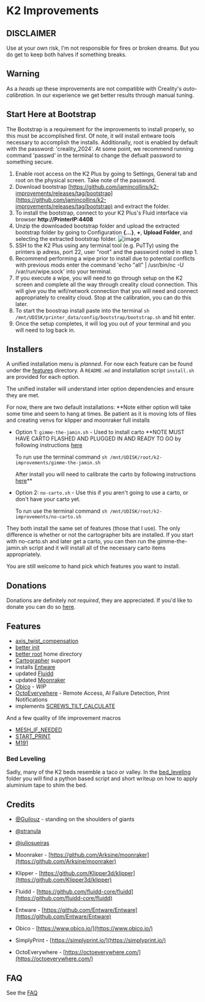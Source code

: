 # K2 Improvements

## DISCLAIMER

Use at your own risk, I'm not responsible for fires or broken dreams.  But you do get to keep both halves if something breaks.

## Warning

As a _heads up_ these improvements are not compatible with Creality's _auto-calibration_.  In our experience we get better results through manual tuning.

## Start Here at Bootstrap

The Bootstrap is a requirement for the improvements to install properly, so this must be accomplished first. Of note, it will install entware tools necessary to accomplish the installs. Additionally, root is enabled by default with the password: 'creality_2024'. At some point, we recommend running command 'passwd' in the terminal to change the defualt password to something secure. 

1. Enable root access on the K2 Plus by going to Settings, General tab and root on the physical screen. Take note of the password.
2. Download bootstrap [https://github.com/jamincollins/k2-improvements/releases/tag/bootstrap](https://github.com/jamincollins/k2-improvements/releases/tag/bootstrap) and extract the folder.
3. To install the bootstrap, connect to your K2 Plus's Fluid interface via browser **http://PrinterIP:4408**
4. Unzip the downloaded bootstrap folder and upload the extracted bootstrap folder by going to Configuration **{...}**, **+**, **Upload Folder**, and selecting the extracted bootstrap folder.
    ![image](https://github.com/user-attachments/assets/3d242efc-4cf8-412d-b4b0-59507720f5ad)
5. SSH to the K2 Plus using any terminal tool (e.g. PuTTy) using the printers ip adress, port 22, user "root" and the password noted in step 1.
6. Recommend performing a wipe prior to install due to potential conflicts with previous mods enter the command 'echo "all" | /usr/bin/nc -U /var/run/wipe.sock' into your terminal.
7. If you execute a wipe, you will need to go through setup on the K2 screen and complete all the way through creality cloud connection. This will give you the wifi/network connection that you will need and connect appropriately to creality cloud. Stop at the calibration, you can do this later.
8. To start the boostrap install paste into the terminal `sh /mnt/UDISK/printer_data/config/bootstrap/bootstrap.sh` and hit enter.
9. Once the setup completes, it will log you out of your terminal and you will need to log back in.

## Installers

A unified installation menu is _planned_.  For now each feature can be found under the [features](./features/) directory.  A `README.md` and installation script `install.sh` are provided for each option.

The unified installer will understand inter option dependencies and ensure they are met.

For now, there are two default installations:   **Note either option will take some time and seem to hang at times. Be patient as it is moving lots of files and creating venvs for klipper and moonraker full installs

* Option 1: `gimme-the-jamin.sh` - Used to install carto **NOTE MUST HAVE CARTO FLASHED AND PLUGGED IN AND READY TO GO by following instructions [here](https://github.com/jamincollins/k2-improvements/blob/main/features/cartographer/firmware/README.md)

    To run use the terminal command `sh /mnt/UDISK/root/k2-improvements/gimme-the-jamin.sh` 

    After install you will need to calibrate the carto by following instructions [here](https://github.com/jamincollins/k2-improvements/blob/main/features/cartographer/SETUP.md)**

* Option 2: `no-carto.sh` - Use this if you aren't going to use a carto, or don't have your carto yet.

    To run use the terminal command `sh /mnt/UDISK/root/k2-improvements/no-carto.sh`

They both install the same set of features (those that I use).  The only difference is whether or not the cartographer bits are installed. If you start with no-carto.sh and later get a carto, you can then run the gimme-the-jamin.sh script and it will install all of the necessary carto items appropriately.

You are still welcome to hand pick which features you want to install.

## Donations

Donations are definitely _not required_, they are appreciated.  If you'd like to donate you can do so [here](https://ko-fi.com/jamincollins).

## Features

* [axis_twist_compensation](./features/axis_twist_compensation/README.md)
* [better init](./features/better-init/README.md)
* [better root](./features/better-root/README.md) home directory
* [Cartographer](./features/cartographer/README.md) support
* installs [Entware](https://github.com/Entware/Entware)
* updated [Fluidd](./features/fluidd/README.md)
* updated [Moonraker](./features/moonraker/README.md)
* [Obico](./features/obico/README.md) - _WIP_
* [OctoEverywhere](./features/octoeverywhere/README.md) - Remote Access, AI Failure Detection, Print Notifications
* implements [SCREWS_TILT_CALCULATE](https://www.klipper3d.org/Manual_Level.html#adjusting-bed-leveling-screws-using-the-bed-probe)

And a few quality of life improvement macros

* [MESH_IF_NEEDED](./features/macros/bed_mesh/README.md)
* [START_PRINT](./features/macros/start_print/README.md)
* [M191](./features/macros/m191/README.md)

### Bed Leveling

Sadly, many of the K2 beds resemble a taco or valley.  In the [bed_leveling](bed_leveling) folder you will find a python based script and short writeup on how to apply aluminium tape to shim the bed.

## Credits

* [@Guilouz](https://github.com/Guilouz) - standing on the shoulders of giants
* [@stranula](https://github.com/stranula)
* [@juliosueiras](https://github.com/juliosueiras)

* Moonraker - [https://github.com/Arksine/moonraker](https://github.com/Arksine/moonraker)
* Klipper - [https://github.com/Klipper3d/klipper](https://github.com/Klipper3d/klipper)
* Fluidd - [https://github.com/fluidd-core/fluidd](https://github.com/fluidd-core/fluidd)
* Entware - [https://github.com/Entware/Entware](https://github.com/Entware/Entware)
* Obico - [https://www.obico.io/](https://www.obico.io/)
* SimplyPrint - [https://simplyprint.io/](https://simplyprint.io/)
* OctoEverywhere - [https://octoeverywhere.com/](https://octoeverywhere.com/)

## FAQ

See the [FAQ](./FAQ.md)

